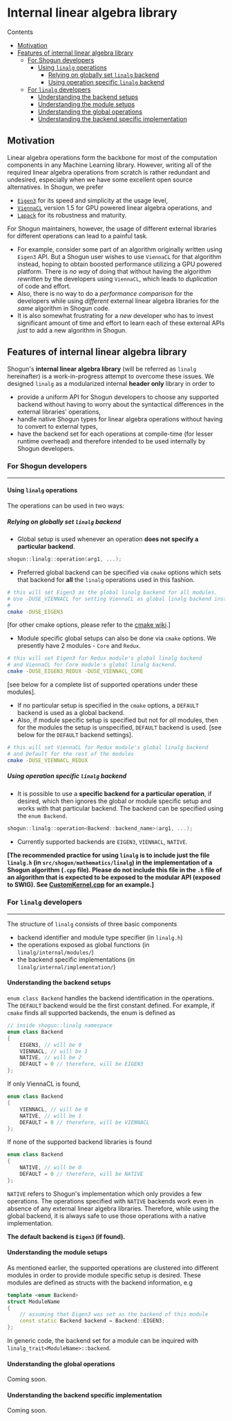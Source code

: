 # Internal linear algebra library

Contents
- [Motivation](README_linalg#motivation)
- [Features of internal linear algebra library](README_linalg#features-of-internal-linear-algebra-library)
    * [For Shogun developers](README_linalg#for-shogun-developers)
        * [Using `linalg` operations](README_linalg#using-linalg-operations)
            * [Relying on globally set `linalg` backend](README_linalg#relying-on-globally-set-linalg-backend)
            * [Using operation specific `linalg` backend](README_linalg#using-operation-specific-linalg-backend)
    * [For `linalg` developers](README_linalg#for-linalg-developers)
        * [Understanding the backend setups](README_linalg#understanding-the-backend-setups)
        * [Understanding the module setups](README_linalg#understanding-the-module-setups)
        * [Understanding the global operations](README_linalg#understanding-the-global-operations)
        * [Understanding the backend specific implementation](README_linalg#understanding-the-backend-specific-implementation)

## Motivation
Linear algebra operations form the backbone for most of the computation components in any Machine Learning library. However, writing all of the required linear algebra operations from scratch is rather redundant and undesired, especially when we have some excellent open source alternatives. In Shogun, we prefer 
- [`Eigen3`](http://eigen.tuxfamily.org/index.php?title=Main_Page) for its speed and simplicity at the usage level,
- [`ViennaCL`](http://viennacl.sourceforge.net/) version 1.5 for GPU powered linear algebra operations, and
- [`Lapack`](http://www.netlib.org/lapack/) for its robustness and maturity.

For Shogun maintainers, however, the usage of different external libraries for different operations can lead to a painful task. 

- For example, consider some part of an algorithm originally written using `Eigen3` API. But a Shogun user wishes to use `ViennaCL` for that algorithm instead, hoping to obtain boosted performance utilizing a GPU powered platform. There is _no way_ of doing that without having the algorithm _rewritten_ by the developers using `ViennaCL`, which leads to _duplication_ of code and effort.
- Also, there is no way to do a _performance comparison_ for the developers while using _different_ external linear algebra libraries for the _same_ algorithm in Shogun code.
- It is also somewhat frustrating for a _new_ developer who has to invest significant amount of time and effort to learn each of these external APIs _just_ to add a new algorithm in Shogun.

## Features of internal linear algebra library
Shogun's **internal linear algebra library** (will be referred as `linalg` hereinafter) is a work-in-progress attempt to overcome these issues. We designed `linalg` as a modularized internal **header only** library in order to
- provide a uniform API for Shogun developers to choose any supported backend without having to worry about the syntactical differences in the external libraries' operations,
- handle native Shogun types for linear algebra operations without having to convert to external types,
- have the backend set for each operations at compile-time (for lesser runtime overhead) and therefore intended to be used internally by Shogun developers.

### For Shogun developers
----
#### Using `linalg` operations
The operations can be used in two ways:
##### Relying on globally set `linalg` backend
- Global setup is used whenever an operation **does not specify a particular backend**.
```c++
shogun::linalg::operation(arg1, ...);
```
- Preferred global backend can be specified via `cmake` options which sets that backend for **all** the `linalg` operations used in this fashion.
```bash
# this will set Eigen3 as the global linalg backend for all modules.
# Use -DUSE_VIENNACL for setting ViennaCL as global linalg backend instead
#
cmake -DUSE_EIGEN3
```
[for other cmake options, please refer to the [cmake wiki](README_cmake).]
- Module specific global setups can also be done via `cmake` options. We presently have 2 modules - `Core` and `Redux`.
```bash
# this will set Eigen3 for Redux module's global linalg backend
# and ViennaCL for Core module's global linalg backend.
cmake -DUSE_EIGEN3_REDUX -DUSE_VIENNACL_CORE
```
[see below for a complete list of supported operations under these modules].
- If no particular setup is specified in the `cmake` options, a `DEFAULT` backend is used as a global backend.
- Also, if module specific setup is specified but not for _all_ modules, then for the modules the setup is unspecified, `DEFAULT` backend is used.
[see below for the `DEFAULT` backend settings].
```bash
# this will set ViennaCL for Redux module's global linalg backend
# and Default for the rest of the modules
cmake -DUSE_VIENNACL_REDUX
```
##### Using operation specific `linalg` backend
- It is possible to use a **specific backend for a particular operation**, if desired, which then ignores the global or module specific setup and works with that particular backend. The backend can be specified using the `enum Backend`.
```c++
shogun::linalg::operation<Backend::backend_name>(arg1, ...);
```
- Currently supported backends are `EIGEN3`, `VIENNACL`, `NATIVE`.

**[The recommended practice for using `linalg` is to include just the file `linalg.h` (in `src/shogun/mathematics/linalg`) in the implementation of a Shogun algorithm (`.cpp` file). Please do not include this file in the `.h` file of an algorithm that is expected to be exposed to the modular API (exposed to SWIG). See [CustomKernel.cpp](https://github.com/shogun-toolbox/shogun/blob/develop/src/shogun/kernel/CustomKernel.cpp#L274) for an example.]**

### For `linalg` developers
----
The structure of `linalg` consists of three basic components
- backend identifier and module type specifier (in `linalg.h`)
- the operations exposed as global functions (in `linalg/internal/modules/`)
- the backend specific implementations (in `linalg/internal/implementation/`)

#### Understanding the backend setups
`enum class Backend` handles the backend identification in the operations. The `DEFAULT` backend would be the first constant defined. For example, if `cmake` finds all supported backends, the enum is defined as
```c++
// inside shogun::linalg namespace
enum class Backend
{
    EIGEN3, // will be 0
    VIENNACL, // will be 1
    NATIVE, // will be 2
    DEFAULT = 0 // therefore, will be EIGEN3
};
```
If only ViennaCL is found,
```c++
enum class Backend
{
    VIENNACL, // will be 0
    NATIVE, // will be 1
    DEFAULT = 0 // therefore, will be VIENNACL
};
```
If none of the supported backend libraries is found
```c++
enum class Backend
{
    NATIVE, // will be 0
    DEFAULT = 0 // therefore, will be NATIVE
};
```
`NATIVE` refers to Shogun's implementation which only provides a few operations. The operations specified with `NATIVE` backends work even in absence of any external linear algebra libraries. Therefore, while using the global backend, it is always safe to use those operations with a native implementation.

**The default backend is `Eigen3` (if found).**

#### Understanding the module setups
As mentioned earlier, the supported operations are clustered into different modules in order to provide module specific setup is desired. These modules are defined as structs with the backend information, e.g
```c++
template <enum Backend>
struct ModuleName
{
    // assuming that Eigen3 was set as the backend of this module
    const static Backend backend = Backend::EIGEN3;
};
```
In generic code, the backend set for a module can be inquired with `linalg_trait<ModuleName>::backend`.

#### Understanding the global operations
Coming soon.

#### Understanding the backend specific implementation
Coming soon.